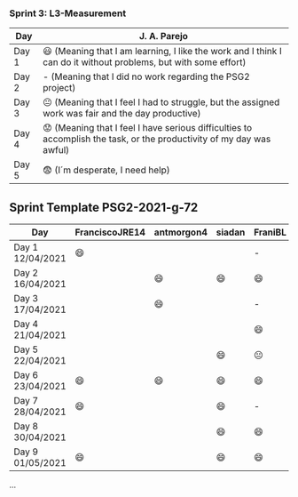 
### Sprint 3: L3-Measurement 

| Day           | J. A. Parejo  |
| ------------- | ------------- |
| Day 1         |    :smiley: (Meaning that I am learning, I like the work and I think I can do it without problems, but with some effort) |
| Day 2         |    - (Meaning that I did no work regarding the PSG2 project)           |
| Day 3         |    :neutral_face:  (Meaning that I feel I had to struggle, but the assigned work was fair and the day productive)          |:fearful:
| Day 4         |    :worried: (Meaning that I feel I have serious difficulties to accomplish the task, or the productivity of my day was awful)           |
| Day 5         |    :fearful:   (I´m desperate, I need help)        |


## Sprint Template PSG2-2021-g-72

| Day                     | FranciscoJRE14  | antmorgon4     |       siadan     |     FraniBL     | DiegoHill      |
| -------------           | -------------   | -------------  | -------------    | -------------   | -------------  | 
| Day 1  12/04/2021       | :smile:         |                |                  | -               |                |               
| Day 2  16/04/2021       |                 | :smile:        | :smile:          | :smile:         | :smile:        |                
| Day 3  17/04/2021       |                 | :smile:        |                  | -               |                |
| Day 4  21/04/2021       |                 |                |                  | :smile:         | :smile:        |
| Day 5  22/04/2021       |                 |                | :smile:          | :neutral_face:  |                |  
| Day 6  23/04/2021       |   :smile:       | :smile:        | :smile:          | :smile:         | :neutral_face: |
| Day 7  28/04/2021       |   :smile:       |                | :smile:          | -               |                |
| Day 8  30/04/2021       |                 |                | :smile:          | :smile:         |                |
| Day 9  01/05/2021       | :smile:         |                | :smile:          | :smile:         |                |
...
